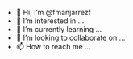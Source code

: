 - 👋 Hi, I’m @fmanjarrezf
- 👀 I’m interested in ...
- 🌱 I’m currently learning ...
- 💞️ I’m looking to collaborate on ...
- 📫 How to reach me ...

<!---
fmanjarrezf/fmanjarrezf is a ✨ special ✨ repository because its `README.md` (this file) appears on your GitHub profile.
You can click the Preview link to take a look at your changes.
--->
